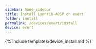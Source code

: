 ```yaml
---
sidebar: home_sidebar
title: Install Lynnrin-AOSP on evert
folder: install
permalink: /devices/evert/install
device: evert
---
```

{% include templates/device_install.md %}
